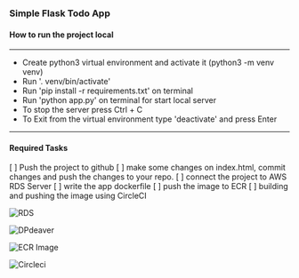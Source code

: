 ### Simple Flask Todo App

#### How to run the project local
<hr>

- Create python3 virtual environment and activate it (python3 -m venv venv)
- Run '. venv/bin/activate'
- Run 'pip install -r requirements.txt' on terminal
- Run 'python app.py' on terminal for start local server
- To stop the server press Ctrl + C
- To Exit from the virtual environment type 'deactivate' and press Enter

<hr>

#### Required Tasks

[ ] Push the project to github
[ ] make some changes on index.html, commit changes and push the changes to your repo.
[ ] connect the project to AWS RDS Server
[ ] write the app dockerfile
[ ] push the image to ECR
[ ] building and pushing the image using CircleCI

![RDS](https://user-images.githubusercontent.com/101273180/171039961-8cb85af2-943c-4b26-b968-ef3e85b8e4ee.png)

![DPdeaver](https://user-images.githubusercontent.com/101273180/171040138-80e4a2ca-2ce2-4e5d-9f3c-8f797d4e82b3.png)

![ECR Image](https://user-images.githubusercontent.com/101273180/171040247-45606db0-39c8-4100-abe6-1cc2a3609f46.png)

![Circleci](https://user-images.githubusercontent.com/101273180/171040343-8731b454-c312-4529-b39a-c265fcc6e7ad.png)
